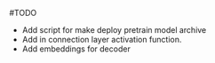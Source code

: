 #TODO
- Add script for make deploy pretrain model archive
- Add in connection layer activation function.
- Add embeddings for decoder
